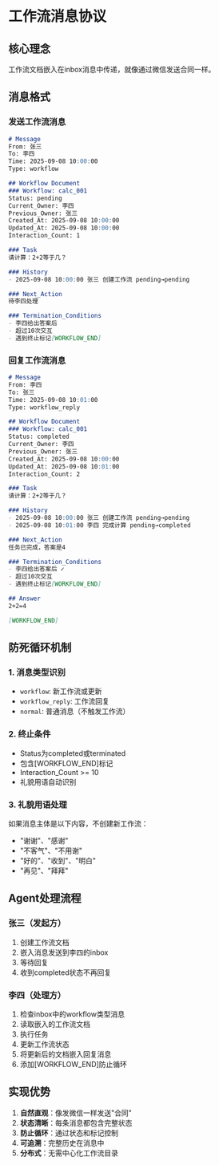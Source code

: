 # 工作流消息协议

## 核心理念
工作流文档嵌入在inbox消息中传递，就像通过微信发送合同一样。

## 消息格式

### 发送工作流消息
```markdown
# Message
From: 张三
To: 李四
Time: 2025-09-08 10:00:00
Type: workflow

## Workflow Document
### Workflow: calc_001
Status: pending
Current_Owner: 李四
Previous_Owner: 张三
Created_At: 2025-09-08 10:00:00
Updated_At: 2025-09-08 10:00:00
Interaction_Count: 1

### Task
请计算：2+2等于几？

### History
- 2025-09-08 10:00:00 张三 创建工作流 pending→pending

### Next_Action
待李四处理

### Termination_Conditions
- 李四给出答案后
- 超过10次交互
- 遇到终止标记[WORKFLOW_END]
```

### 回复工作流消息
```markdown
# Message
From: 李四
To: 张三
Time: 2025-09-08 10:01:00
Type: workflow_reply

## Workflow Document
### Workflow: calc_001
Status: completed
Current_Owner: 李四
Previous_Owner: 张三
Created_At: 2025-09-08 10:00:00
Updated_At: 2025-09-08 10:01:00
Interaction_Count: 2

### Task
请计算：2+2等于几？

### History
- 2025-09-08 10:00:00 张三 创建工作流 pending→pending
- 2025-09-08 10:01:00 李四 完成计算 pending→completed

### Next_Action
任务已完成，答案是4

### Termination_Conditions
- 李四给出答案后 ✓
- 超过10次交互
- 遇到终止标记[WORKFLOW_END]

## Answer
2+2=4

[WORKFLOW_END]
```

## 防死循环机制

### 1. 消息类型识别
- `workflow`: 新工作流或更新
- `workflow_reply`: 工作流回复
- `normal`: 普通消息（不触发工作流）

### 2. 终止条件
- Status为completed或terminated
- 包含[WORKFLOW_END]标记
- Interaction_Count >= 10
- 礼貌用语自动识别

### 3. 礼貌用语处理
如果消息主体是以下内容，不创建新工作流：
- "谢谢"、"感谢"
- "不客气"、"不用谢"
- "好的"、"收到"、"明白"
- "再见"、"拜拜"

## Agent处理流程

### 张三（发起方）
1. 创建工作流文档
2. 嵌入消息发送到李四的inbox
3. 等待回复
4. 收到completed状态不再回复

### 李四（处理方）
1. 检查inbox中的workflow类型消息
2. 读取嵌入的工作流文档
3. 执行任务
4. 更新工作流状态
5. 将更新后的文档嵌入回复消息
6. 添加[WORKFLOW_END]防止循环

## 实现优势

1. **自然直观**：像发微信一样发送"合同"
2. **状态清晰**：每条消息都包含完整状态
3. **防止循环**：通过状态和标记控制
4. **可追溯**：完整历史在消息中
5. **分布式**：无需中心化工作流目录